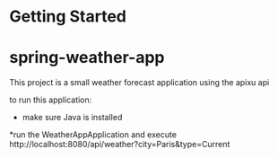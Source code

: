 # Getting Started

# spring-weather-app

This project is a small weather forecast application using the apixu api

to run this application:

* make sure Java is installed


*run the WeatherAppApplication
and execute http://localhost:8080/api/weather?city=Paris&type=Current

